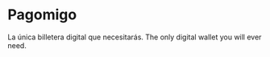 # Pagomigo
La única billetera digital que necesitarás.
The only digital wallet you will ever need. 
